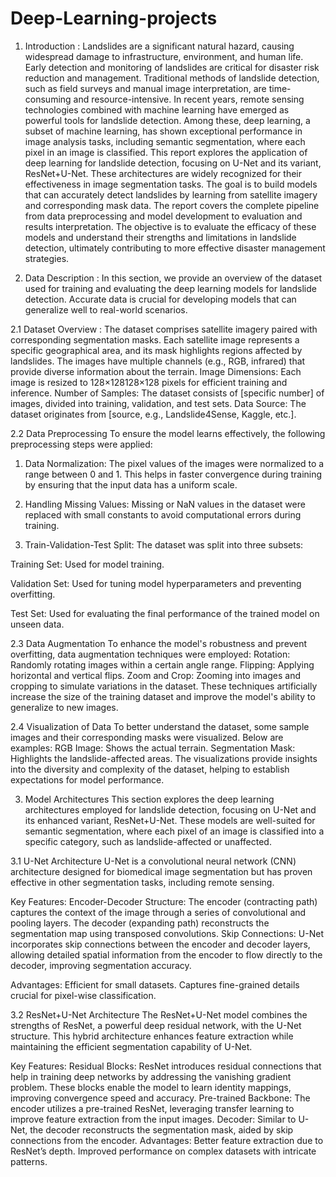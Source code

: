 # Deep-Learning-projects
1. Introduction :
Landslides are a significant natural hazard, causing widespread damage to
infrastructure, environment, and human life. Early detection and monitoring of
landslides are critical for disaster risk reduction and management. Traditional
methods of landslide detection, such as field surveys and manual image
interpretation, are time-consuming and resource-intensive.
In recent years, remote sensing technologies combined with machine learning
have emerged as powerful tools for landslide detection. Among these, deep
learning, a subset of machine learning, has shown exceptional performance in
image analysis tasks, including semantic segmentation, where each pixel in an
image is classified.
This report explores the application of deep learning for landslide detection,
focusing on U-Net and its variant, ResNet+U-Net. These architectures are widely
recognized for their effectiveness in image segmentation tasks. The goal is to
build models that can accurately detect landslides by learning from satellite
imagery and corresponding mask data.
The report covers the complete pipeline from data preprocessing and model
development to evaluation and results interpretation. The objective is to evaluate
the efficacy of these models and understand their strengths and limitations in
landslide detection, ultimately contributing to more effective disaster
management strategies.

3. Data Description :
In this section, we provide an overview of the dataset used for
training and evaluating the deep learning models for landslide
detection. Accurate data is crucial for developing models that can
generalize well to real-world scenarios.

2.1 Dataset Overview :
The dataset comprises satellite imagery paired with
corresponding segmentation masks. Each satellite image
represents a specific geographical area, and its mask highlights
regions affected by landslides. The images have multiple channels
(e.g., RGB, infrared) that provide diverse information about the
terrain.
Image Dimensions: Each image is resized to
128×128128×128 pixels for efficient training and inference.
Number of Samples: The dataset consists of [specific
number] of images, divided into training, validation, and
test sets.
Data Source: The dataset originates from [source, e.g.,
Landslide4Sense, Kaggle, etc.].

2.2 Data Preprocessing
To ensure the model learns effectively, the following
preprocessing steps were applied:

1. Data Normalization:
 The pixel values of the images were normalized to a
range between 0 and 1. This helps in faster
convergence during training by ensuring that the
input data has a uniform scale.

3. Handling Missing Values:
Missing or NaN values in the dataset were replaced
with small constants to avoid computational errors
during training.

4. Train-Validation-Test Split:
The dataset was split into three subsets:

Training Set: Used for model training.

Validation Set: Used for tuning model hyperparameters and preventing overfitting.

Test Set: Used for evaluating the final
performance of the trained model on unseen
data.

2.3 Data Augmentation
To enhance the model's robustness and prevent overfitting, data
augmentation techniques were employed:
Rotation: Randomly rotating images within a certain angle
range.
Flipping: Applying horizontal and vertical flips.
Zoom and Crop: Zooming into images and cropping to
simulate variations in the dataset.
These techniques artificially increase the size of the training
dataset and improve the model's ability to generalize to new
images.

2.4 Visualization of Data
To better understand the dataset, some sample images and their
corresponding masks were visualized. Below are examples:
RGB Image: Shows the actual terrain.
Segmentation Mask: Highlights the landslide-affected
areas.
The visualizations provide insights into the diversity and
complexity of the dataset, helping to establish expectations for
model performance.

3. Model Architectures
This section explores the deep learning architectures employed for landslide
detection, focusing on U-Net and its enhanced variant, ResNet+U-Net.
These models are well-suited for semantic segmentation, where each pixel
of an image is classified into a specific category, such as landslide-affected
or unaffected.

3.1 U-Net Architecture
U-Net is a convolutional neural network (CNN) architecture designed for
biomedical image segmentation but has proven effective in other
segmentation tasks, including remote sensing.

Key Features:
Encoder-Decoder Structure:
The encoder (contracting path) captures the context of the
image through a series of convolutional and pooling layers.
The decoder (expanding path) reconstructs the segmentation
map using transposed convolutions.
Skip Connections:
U-Net incorporates skip connections between the encoder and
decoder layers, allowing detailed spatial information from the
encoder to flow directly to the decoder, improving
segmentation accuracy.

Advantages:
Efficient for small datasets.
Captures fine-grained details crucial for pixel-wise classification.

3.2 ResNet+U-Net Architecture
The ResNet+U-Net model combines the strengths of ResNet, a powerful
deep residual network, with the U-Net structure. This hybrid architecture
enhances feature extraction while maintaining the efficient segmentation
capability of U-Net.

Key Features:
Residual Blocks:
ResNet introduces residual connections that help in training
deep networks by addressing the vanishing gradient problem.
These blocks enable the model to learn identity mappings,
improving convergence speed and accuracy.
Pre-trained Backbone:
The encoder utilizes a pre-trained ResNet, leveraging transfer
learning to improve feature extraction from the input images.
Decoder:
Similar to U-Net, the decoder reconstructs the segmentation
mask, aided by skip connections from the encoder.
Advantages:
Better feature extraction due to ResNet’s depth.
Improved performance on complex datasets with intricate patterns.

